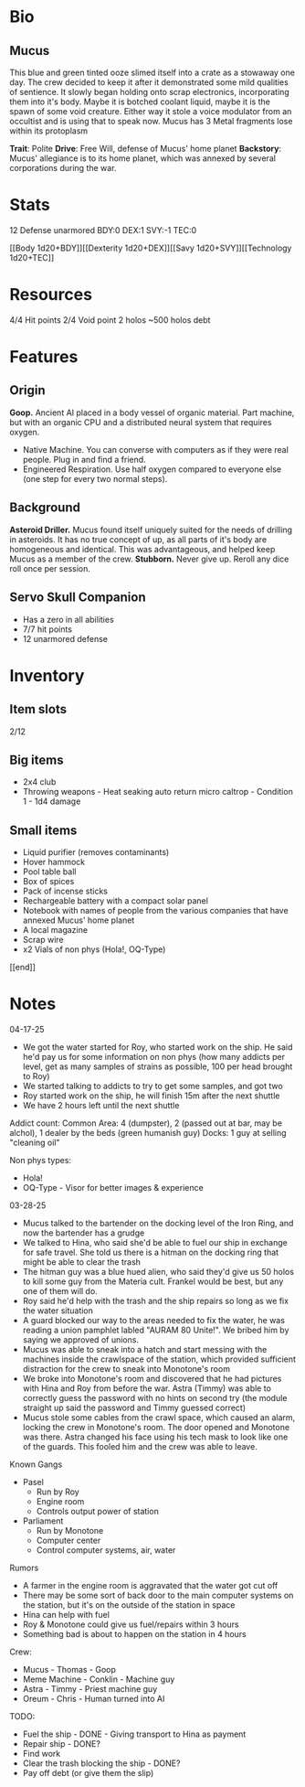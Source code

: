 # Bio
## Mucus
This blue and green tinted ooze slimed itself into a crate as a stowaway one day. The crew decided to keep it after it demonstrated some mild qualities of sentience. It slowly began holding onto scrap electronics, incorporating them into it's body. Maybe it is botched coolant liquid, maybe it is the spawn of some void creature. Either way it stole a voice modulator from an occultist and is using that to speak now. Mucus has 3 Metal fragments lose within its protoplasm

**Trait**: Polite
**Drive**: Free Will, defense of Mucus' home planet
**Backstory**: Mucus' allegiance is to its home planet, which was annexed by several corporations during the war.

# Stats
12 Defense unarmored
BDY:0
DEX:1
SVY:-1
TEC:0

[[Body 1d20+BDY]][[Dexterity 1d20+DEX]][[Savy 1d20+SVY]][[Technology 1d20+TEC]]

# Resources
4/4 Hit points
2/4 Void point
2 holos
~500 holos debt

# Features

## Origin
**Goop.** Ancient AI placed in a body vessel of organic material. Part machine, but with an organic CPU and a distributed neural system that requires oxygen.
* Native Machine. You can converse with computers as if they were real people. Plug in and find a friend.
* Engineered Respiration. Use half oxygen compared to everyone else (one step for every two normal steps).

## Background
**Asteroid Driller.** Mucus found itself uniquely suited for the needs of drilling in asteroids. It has no true concept of up, as all parts of it's body are homogeneous and identical. This was advantageous, and helped keep Mucus as a member of the crew.
**Stubborn.** Never give up. Reroll any dice roll once per session.

## Servo Skull Companion 
* Has a zero in all abilities
* 7/7 hit points
* 12 unarmored defense

# Inventory
## Item slots
2/12

## Big items
* 2x4 club
* Throwing weapons - Heat seaking auto return micro caltrop - Condition 1 - 1d4 damage

## Small items
* Liquid purifier (removes contaminants)
* Hover hammock
* Pool table ball
* Box of spices
* Pack of incense sticks
* Rechargeable battery with a compact solar panel
* Notebook with names of people from the various companies that have annexed Mucus' home planet
* A local magazine
* Scrap wire
* x2 Vials of non phys (Hola!, OQ-Type)


[[end]]

# Notes

04-17-25
* We got the water started for Roy, who started work on the ship. He said he'd pay us for some information on non phys (how many addicts per level, get as many samples of strains as possible, 100 per head brought to Roy)
* We started talking to addicts to try to get some samples, and got two
* Roy started work on the ship, he will finish 15m after the next shuttle
* We have 2 hours left until the next shuttle

Addict count:
    Common Area: 4 (dumpster), 2 (passed out at bar, may be alchol), 1 dealer by the beds (green humanish guy)
    Docks: 1 guy at selling "cleaning oil"

Non phys types:
* Hola! 
* OQ-Type - Visor for better images & experience


03-28-25
* Mucus talked to the bartender on the docking level of the Iron Ring, and now the bartender has a grudge
* We talked to Hina, who said she'd be able to fuel our ship in exchange for safe travel. She told us there is a hitman on the docking ring that might be able to clear the trash
* The hitman guy was a blue hued alien, who said they'd give us 50 holos to kill some guy from the Materia cult. Frankel would be best, but any one of them will do. 
* Roy said he'd help with the trash and the ship repairs so long as we fix the water situation
* A guard blocked our way to the areas needed to fix the water, he was reading a union pamphlet labled "AURAM 80 Unite!". We bribed him by saying we approved of unions.
* Mucus was able to sneak into a hatch and start messing with the machines inside the crawlspace of the station, which provided sufficient distraction for the crew to sneak into Monotone's room
* We broke into Monotone's room and discovered that he had pictures with Hina and Roy from before the war. Astra (Timmy) was able to correctly guess the password with no hints on second try (the module straight up said the password and Timmy guessed correct)
* Mucus stole some cables from the crawl space, which caused an alarm, locking the crew in Monotone's room. The door opened and Monotone was there. Astra changed his face using his tech mask to look like one of the guards. This fooled him and the crew was able to leave.

Known Gangs
* Pasel
    - Run by Roy
    - Engine room
    - Controls output power of station
* Parliament
    - Run by Monotone
    - Computer center
    - Control computer systems, air, water

Rumors
* A farmer in the engine room is aggravated that the water got cut off
* There may be some sort of back door to the main computer systems on the station, but it's on the outside of the station in space
* Hina can help with fuel
* Roy & Monotone could give us fuel/repairs within 3 hours
* Something bad is about to happen on the station in 4 hours

Crew:
* Mucus             - Thomas    - Goop
* Meme Machine      - Conklin   - Machine guy
* Astra             - Timmy     - Priest machine guy
* Oreum             - Chris     - Human turned into AI

TODO:
* Fuel the ship - DONE - Giving transport to Hina as payment
* Repair ship - DONE?
* Find work
* Clear the trash blocking the ship - DONE?
* Pay off debt (or give them the slip)